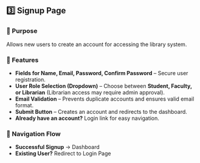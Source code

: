 ## 3️⃣ Signup Page  

### 🔹 Purpose  
Allows new users to create an account for accessing the library system.  

### 🔹 Features  

- **Fields for Name, Email, Password, Confirm Password** – Secure user registration.  
- **User Role Selection (Dropdown)** – Choose between **Student, Faculty, or Librarian** (Librarian access may require admin approval).  
- **Email Validation** – Prevents duplicate accounts and ensures valid email format.  
- **Submit Button** – Creates an account and redirects to the dashboard.  
- **Already have an account?** Login link for easy navigation.  

### 🔹 Navigation Flow  

- **Successful Signup** → Dashboard  
- **Existing User?** Redirect to Login Page  

